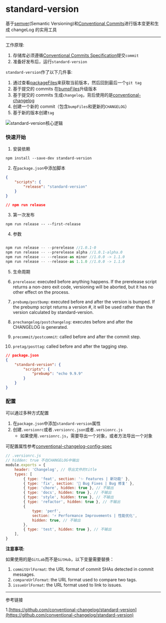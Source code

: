 # standard-version

基于[semver](https://semver.org/)(Semantic Versioning)和[Conventional Commits](https://www.conventionalcommits.org/en/v1.0.0/)进行版本变更和生成 changeLog 的实用工具

---

工作原理:

1. 存储库必须遵循[Conventional Commits Specification](https://conventionalcommits.org/)提交`commit`
2. 准备好发布后，运行`standard-version`

`standard-version`作了以下几件事:

1. 通过查看[packageFiles](https://github.com/conventional-changelog/standard-version#bumpfiles-packagefiles-and-updaters)来获取当前版本，然后回到最后一个`git tag`
2. 基于提交的 commits 在[bumpFiles](https://github.com/conventional-changelog/standard-version#bumpfiles-packagefiles-and-updaters)升级版本
3. 基于提交的 commits 生成`changelog`，背后使用的是[conventional-changelog](https://github.com/conventional-changelog/conventional-changelog)
4. 创建一个新的 commit（包含`bumpFiles`和更新的`CHANGELOG`）
5. 基于新的版本创建`tag`

![standard-version核心逻辑](./images/1607478840503.jpg)

### 快速开始

1. 安装依赖

`npm install --save-dev standard-version`

2. 在`package.json`中添加脚本

```json
{
    "scripts": {
        "release": "standard-version"
    }
}

// npm run release
```

3. 第一次发布

`npm run release -- --first-release`

4. 参数

```js

npm run release -- --prerelease //1.0.1-0
npm run release -- --prerelease alpha //1.0.1-alpha.0
npm run release -- --release-as minor //1.0.0 -> 1.1.0
npm run release -- --release-as 1.1.0 //1.0.0 -> 1.1.0

```

5. 生命周期

1. `prerelease`: executed before anything happens. If the prerelease script returns a non-zero exit code, versioning will be aborted, but it has no other effect on the process.
2. `prebump/postbump`: executed before and after the version is bumped. If the prebump script returns a version #, it will be used rather than the version calculated by standard-version.
3. `prechangelog/postchangelog`: executes before and after the CHANGELOG is generated.
4. `precommit/postcommit`: called before and after the commit step.
5. `pretag/posttag`: called before and after the tagging step.

```json
// package.json
{
    "standard-version": {
        "scripts": {
            "prebump": "echo 9.9.9"
        }
    }
}
```

### 配置

可以通过多种方式配置

1. 在`package.json`中添加`standard-version`属性
2. 创建`.versionrc`或者`.versionrc.json`或者`.versionrc.js`
    - 如果使用`.versionrc.js`，需要导出一个对象，或者方法导出一个对象

可配置属性参考[conventional-changelog-config-spec](https://github.com/conventional-changelog/conventional-changelog-config-spec/)

```js
// .versionrc.js
// hidden: true 不在CHANGELOG中输出
module.exports = {
    header: 'Changelog', // 导出文件的title
    types: [
        { type: 'feat', section: '✨ Features | 新功能' },
        { type: 'fix', section: '🐛 Bug Fixes | Bug 修复' },
        { type: 'chore', hidden: true }, // 不输出
        { type: 'docs', hidden: true }, // 不输出
        { type: 'style', hidden: true }, // 不输出
        { type: 'refactor', hidden: true }, // 不输出
        {
            type: 'perf',
            section: '⚡ Performance Improvements | 性能优化',
            hidden: true, // 不输出
        },
        { type: 'test', hidden: true }, // 不输出
    ],
}
```

**注意事项:**

如果使用的是`GitLab`而不是`GitHub`，以下变量需要替换：

1. `commitUrlFormat`: the URL format of commit SHAs detected in commit messages.
2. `compareUrlFormat`: the URL format used to compare two tags.
3. `issueUrlFormat`: the URL format used to link to issues.

---

参考链接

1.[https://github.com/conventional-changelog/standard-version](https://github.com/conventional-changelog/standard-version)
